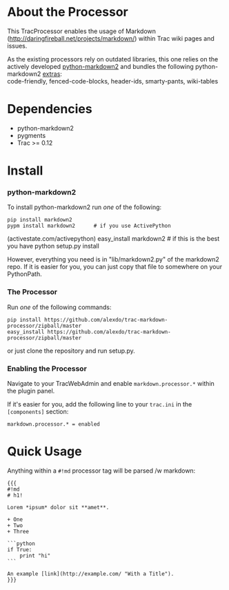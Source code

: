# About the Processor

This TracProcessor enables the usage of Markdown
(http://daringfireball.net/projects/markdown/) within Trac wiki pages and
issues.

As the existing processors rely on outdated libraries, this one relies on
the actively developed
[python-markdown2](https://github.com/trentm/python-markdown2)
and bundles the following python-markdown2
[extras](https://github.com/trentm/python-markdown2/wiki/Extras):   
code-friendly, fenced-code-blocks, header-ids, smarty-pants, wiki-tables

# Dependencies

* python-markdown2
* pygments
* Trac >= 0.12


# Install

### python-markdown2

To install python-markdown2 run *one* of the following:

    pip install markdown2
    pypm install markdown2      # if you use ActivePython
(activestate.com/activepython)
    easy_install markdown2      # if this is the best you have
    python setup.py install

However, everything you need is in "lib/markdown2.py" of the markdown2 repo.
If it is easier for you, you can just copy that file to somewhere on your
PythonPath.


### The Processor

Run *one* of the following commands:

    pip install https://github.com/alexdo/trac-markdown-processor/zipball/master
    easy_install https://github.com/alexdo/trac-markdown-processor/zipball/master

or just clone the repository and run setup.py.


### Enabling the Processor

Navigate to your TracWebAdmin and enable `markdown.processor.*` within the plugin
panel.

If it's easier for you, add the following line to your `trac.ini` in the
`[components]` section:

    markdown.processor.* = enabled


# Quick Usage

Anything within a `#!md` processor tag will be parsed /w markdown:

    {{{
    #!md
    # h1!
    
    Lorem *ipsum* dolor sit **amet**.
    
    + One
    + Two
    + Three
    
    ```python
    if True:
        print "hi"
    ```
    
    An example [link](http://example.com/ "With a Title").
    }}}

